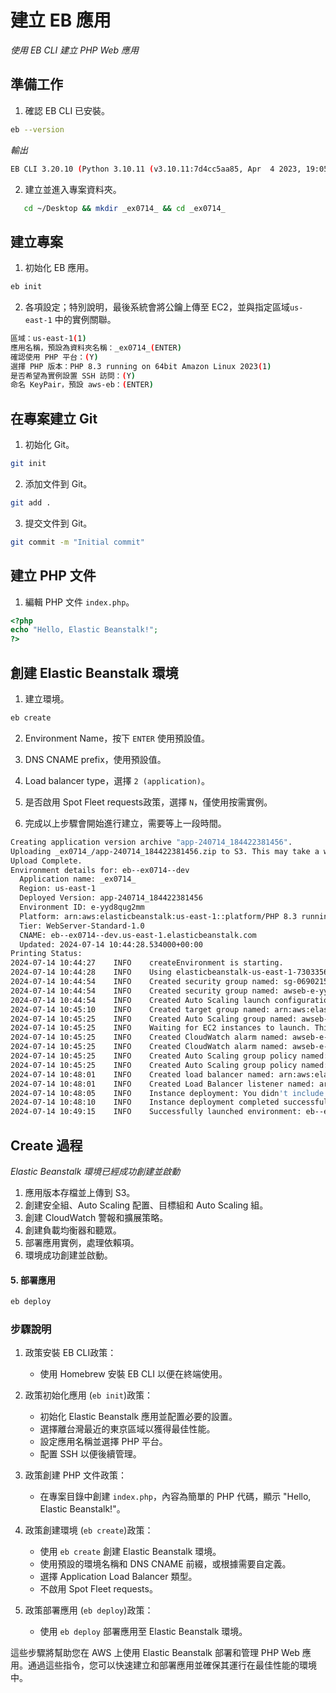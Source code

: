 # 建立 EB 應用

_使用 EB CLI 建立 PHP Web 應用_

## 準備工作

1. 確認 EB CLI 已安裝。

```bash
eb --version
```

_輸出_

```bash
EB CLI 3.20.10 (Python 3.10.11 (v3.10.11:7d4cc5aa85, Apr  4 2023, 19:05:19) [Clang 13.0.0 (clang-1300.0.29.30)])
```

2. 建立並進入專案資料夾。

```bash
   cd ~/Desktop && mkdir _ex0714_ && cd _ex0714_
```

## 建立專案

1. 初始化 EB 應用。
```bash
eb init
```

2. 各項設定；特別說明，最後系統會將公鑰上傳至 EC2，並與指定區域`us-east-1` 中的實例關聯。
```bash
區域：us-east-1(1)
應用名稱，預設為資料夾名稱：_ex0714_(ENTER)
確認使用 PHP 平台：(Y)
選擇 PHP 版本：PHP 8.3 running on 64bit Amazon Linux 2023(1)
是否希望為實例設置 SSH 訪問：(Y)
命名 KeyPair，預設 aws-eb：(ENTER)
```

## 在專案建立 Git

1. 初始化 Git。

```bash
git init
```
2. 添加文件到 Git。

```bash
git add .
```
3. 提交文件到 Git。

```bash
git commit -m "Initial commit"
```
## 建立 PHP 文件

1. 編輯 PHP 文件 `index.php`。
```php
<?php
echo "Hello, Elastic Beanstalk!";
?>
```

## 創建 Elastic Beanstalk 環境

1. 建立環境。

```bash
eb create
```

2. Environment Name，按下 `ENTER` 使用預設值。

3. DNS CNAME prefix，使用預設值。

4. Load balancer type，選擇 `2 (application)`。

5. 是否啟用 Spot Fleet requests政策，選擇 `N`，僅使用按需實例。

6. 完成以上步驟會開始進行建立，需要等上一段時間。 
```bash
Creating application version archive "app-240714_184422381456".
Uploading _ex0714_/app-240714_184422381456.zip to S3. This may take a while.
Upload Complete.
Environment details for: eb--ex0714--dev
  Application name: _ex0714_
  Region: us-east-1
  Deployed Version: app-240714_184422381456
  Environment ID: e-yyd8qug2mm
  Platform: arn:aws:elasticbeanstalk:us-east-1::platform/PHP 8.3 running on 64bit Amazon Linux 2023/4.3.0
  Tier: WebServer-Standard-1.0
  CNAME: eb--ex0714--dev.us-east-1.elasticbeanstalk.com
  Updated: 2024-07-14 10:44:28.534000+00:00
Printing Status:
2024-07-14 10:44:27    INFO    createEnvironment is starting.
2024-07-14 10:44:28    INFO    Using elasticbeanstalk-us-east-1-730335644197 as Amazon S3 storage bucket for environment data.
2024-07-14 10:44:54    INFO    Created security group named: sg-06902153e6c305969
2024-07-14 10:44:54    INFO    Created security group named: awseb-e-yyd8qug2mm-stack-AWSEBSecurityGroup-v3lH1sI3PQC6
2024-07-14 10:44:54    INFO    Created Auto Scaling launch configuration named: awseb-e-yyd8qug2mm-stack-AWSEBAutoScalingLaunchConfiguration-9qUI8snszvj5
2024-07-14 10:45:10    INFO    Created target group named: arn:aws:elasticloadbalancing:us-east-1:730335644197:targetgroup/awseb-AWSEB-FPBPD40J1ATT/e633a004bf373d9b
2024-07-14 10:45:25    INFO    Created Auto Scaling group named: awseb-e-yyd8qug2mm-stack-AWSEBAutoScalingGroup-8RVXdVVS5ul6
2024-07-14 10:45:25    INFO    Waiting for EC2 instances to launch. This may take a few minutes.
2024-07-14 10:45:25    INFO    Created CloudWatch alarm named: awseb-e-yyd8qug2mm-stack-AWSEBCloudwatchAlarmLow-4YKY9hCpnDFS
2024-07-14 10:45:25    INFO    Created CloudWatch alarm named: awseb-e-yyd8qug2mm-stack-AWSEBCloudwatchAlarmHigh-Uj3v3v0eyldR
2024-07-14 10:45:25    INFO    Created Auto Scaling group policy named: arn:aws:autoscaling:us-east-1:730335644197:scalingPolicy:2b20ff82-124a-43b4-9156-fb19edaf0532:autoScalingGroupName/awseb-e-yyd8qug2mm-stack-AWSEBAutoScalingGroup-8RVXdVVS5ul6:policyName/awseb-e-yyd8qug2mm-stack-AWSEBAutoScalingScaleDownPolicy-m6HisIS9KT8Q
2024-07-14 10:45:25    INFO    Created Auto Scaling group policy named: arn:aws:autoscaling:us-east-1:730335644197:scalingPolicy:782b82e4-d073-4982-a2d2-12a4a7b4716a:autoScalingGroupName/awseb-e-yyd8qug2mm-stack-AWSEBAutoScalingGroup-8RVXdVVS5ul6:policyName/awseb-e-yyd8qug2mm-stack-AWSEBAutoScalingScaleUpPolicy-WHc4MN1JRlQz
2024-07-14 10:48:01    INFO    Created load balancer named: arn:aws:elasticloadbalancing:us-east-1:730335644197:loadbalancer/app/awseb--AWSEB-Azb8xEwzinUC/b6f103f50cb9da6d
2024-07-14 10:48:01    INFO    Created Load Balancer listener named: arn:aws:elasticloadbalancing:us-east-1:730335644197:listener/app/awseb--AWSEB-Azb8xEwzinUC/b6f103f50cb9da6d/e2fd7b3c6286bb45
2024-07-14 10:48:05    INFO    Instance deployment: You didn't include a 'composer.json' file in your source bundle. The deployment didn't install Composer dependencies.
2024-07-14 10:48:10    INFO    Instance deployment completed successfully.
2024-07-14 10:49:15    INFO    Successfully launched environment: eb--ex0714--dev
```

## Create 過程

_Elastic Beanstalk 環境已經成功創建並啟動_

1. 應用版本存檔並上傳到 S3。
2. 創建安全組、Auto Scaling 配置、目標組和 Auto Scaling 組。
3. 創建 CloudWatch 警報和擴展策略。
4. 創建負載均衡器和聽眾。
5. 部署應用實例，處理依賴項。
6. 環境成功創建並啟動。

#### 5. 部署應用
```bash
eb deploy
```

### 步驟說明

1. 政策安裝 EB CLI政策：
   - 使用 Homebrew 安裝 EB CLI 以便在終端使用。

2. 政策初始化應用 (`eb init`)政策：
   - 初始化 Elastic Beanstalk 應用並配置必要的設置。
   - 選擇離台灣最近的東京區域以獲得最佳性能。
   - 設定應用名稱並選擇 PHP 平台。
   - 配置 SSH 以便後續管理。

3. 政策創建 PHP 文件政策：
   - 在專案目錄中創建 `index.php`，內容為簡單的 PHP 代碼，顯示 "Hello, Elastic Beanstalk!"。

4. 政策創建環境 (`eb create`)政策：
   - 使用 `eb create` 創建 Elastic Beanstalk 環境。
   - 使用預設的環境名稱和 DNS CNAME 前綴，或根據需要自定義。
   - 選擇 Application Load Balancer 類型。
   - 不啟用 Spot Fleet requests。

5. 政策部署應用 (`eb deploy`)政策：
   - 使用 `eb deploy` 部署應用至 Elastic Beanstalk 環境。

這些步驟將幫助您在 AWS 上使用 Elastic Beanstalk 部署和管理 PHP Web 應用。通過這些指令，您可以快速建立和部署應用並確保其運行在最佳性能的環境中。